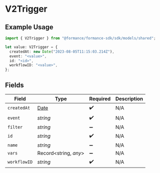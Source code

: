# V2Trigger

## Example Usage

```typescript
import { V2Trigger } from "@formance/formance-sdk/sdk/models/shared";

let value: V2Trigger = {
  createdAt: new Date("2023-08-05T11:15:03.214Z"),
  event: "<value>",
  id: "<id>",
  workflowID: "<value>",
};
```

## Fields

| Field                                                                                         | Type                                                                                          | Required                                                                                      | Description                                                                                   |
| --------------------------------------------------------------------------------------------- | --------------------------------------------------------------------------------------------- | --------------------------------------------------------------------------------------------- | --------------------------------------------------------------------------------------------- |
| `createdAt`                                                                                   | [Date](https://developer.mozilla.org/en-US/docs/Web/JavaScript/Reference/Global_Objects/Date) | :heavy_check_mark:                                                                            | N/A                                                                                           |
| `event`                                                                                       | *string*                                                                                      | :heavy_check_mark:                                                                            | N/A                                                                                           |
| `filter`                                                                                      | *string*                                                                                      | :heavy_minus_sign:                                                                            | N/A                                                                                           |
| `id`                                                                                          | *string*                                                                                      | :heavy_check_mark:                                                                            | N/A                                                                                           |
| `name`                                                                                        | *string*                                                                                      | :heavy_minus_sign:                                                                            | N/A                                                                                           |
| `vars`                                                                                        | Record<string, *any*>                                                                         | :heavy_minus_sign:                                                                            | N/A                                                                                           |
| `workflowID`                                                                                  | *string*                                                                                      | :heavy_check_mark:                                                                            | N/A                                                                                           |